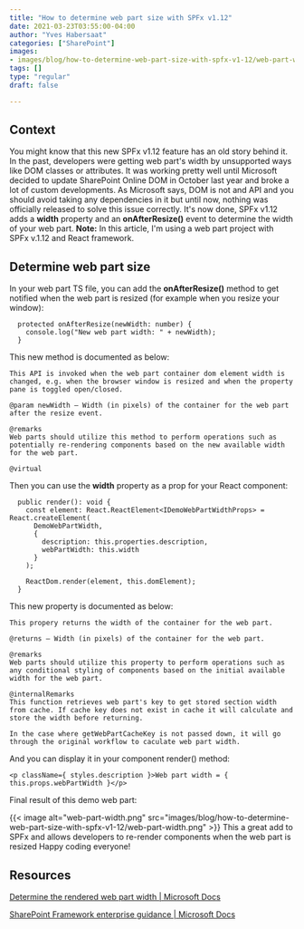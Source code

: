 ```yaml
---
title: "How to determine web part size with SPFx v1.12"
date: 2021-03-23T03:55:00-04:00
author: "Yves Habersaat"
categories: ["SharePoint"]
images:
- images/blog/how-to-determine-web-part-size-with-spfx-v1-12/web-part-width.png
tags: []
type: "regular"
draft: false

---
```


## Context 

You might know that this new SPFx v1.12 feature has an old story behind
it. In the past, developers were getting web part\'s width by
unsupported ways like DOM classes or attributes. It was working pretty
well until Microsoft decided to update SharePoint Online DOM in October
last year and broke a lot of custom developments. As Microsoft says, DOM
is not and API and you should avoid taking any dependencies in it but
until now, nothing was officially released to solve this issue
correctly. It\'s now done, SPFx v1.12 adds a **width** property and
an **onAfterResize()** event to determine the width of your web part.
**Note:** In this article, I\'m using a web part project with SPFx
v.1.12 and React framework.

## Determine web part size 

In your web part TS file, you can add the **onAfterResize()** method to
get notified when the web part is resized (for example when you resize
your window):
``` {.lia-code-sample .language-javascript}
  protected onAfterResize(newWidth: number) {
    console.log("New web part width: " + newWidth);
  }
```
This new method is documented as below:
``` {.lia-code-sample .language-javascript}
This API is invoked when the web part container dom element width is changed, e.g. when the browser window is resized and when the property pane is toggled open/closed.

@param newWidth — Width (in pixels) of the container for the web part after the resize event.

@remarks
Web parts should utilize this method to perform operations such as potentially re-rendering components based on the new available width for the web part.

@virtual
```
Then you can use the **width** property as a prop for your React
component:
``` {.lia-code-sample .language-javascript}
  public render(): void {
    const element: React.ReactElement<IDemoWebPartWidthProps> = React.createElement(
      DemoWebPartWidth,
      {
        description: this.properties.description,
        webPartWidth: this.width
      }
    );

    ReactDom.render(element, this.domElement);
  }
```
This new property is documented as below:
``` {.lia-code-sample .language-javascript}
This propery returns the width of the container for the web part.

@returns — Width (in pixels) of the container for the web part.

@remarks
Web parts should utilize this property to perform operations such as any conditional styling of components based on the initial available width for the web part.

@internalRemarks
This function retrieves web part's key to get stored section width from cache. If cache key does not exist in cache it will calculate and store the width before returning.

In the case where getWebPartCacheKey is not passed down, it will go through the original workflow to caculate web part width.
```
And you can display it in your component render() method:
``` {.lia-code-sample .language-javascript}
<p className={ styles.description }>Web part width = { this.props.webPartWidth }</p>
```
Final result of this demo web part:

{{< image alt="web-part-width.png" src="images/blog/how-to-determine-web-part-size-with-spfx-v1-12/web-part-width.png" >}}
This a great add to SPFx and allows developers to re-render components
when the web part is resized
Happy coding everyone!

## Resources 

[Determine the rendered web part width \| Microsoft
Docs](https://docs.microsoft.com/en-us/sharepoint/dev/spfx/web-parts/basics/determine-web-part-width)

[SharePoint Framework enterprise guidance \| Microsoft
Docs](https://docs.microsoft.com/en-us/sharepoint/dev/spfx/enterprise-guidance#in-perspective-sharepoint-framework-in-the-broader-sharepoint-platform)
